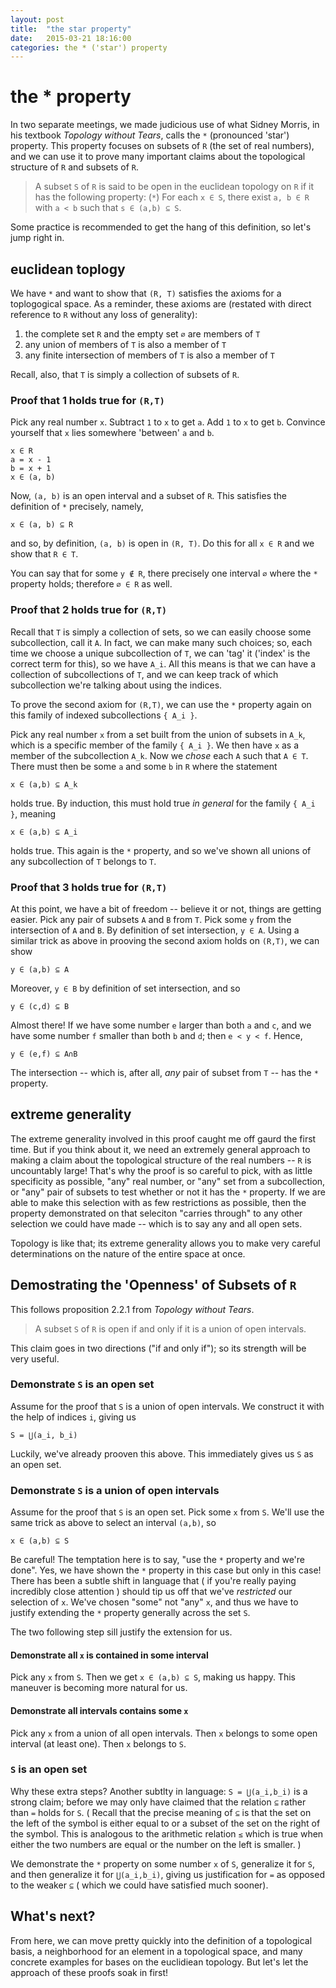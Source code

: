 ```yaml
---
layout: post
title:  "the star property"
date:   2015-03-21 18:16:00
categories: the * ('star') property
---
```


# the * property

In two separate meetings, we made judicious use of what Sidney Morris, in his textbook *Topology without Tears*, calls the `*` (pronounced 'star') property. This property focuses on subsets of `R` (the set of real numbers), and we can use it to prove many important claims about the topological structure of `R` and subsets of `R`.

> A subset `S` of `R` is said to be open in the euclidean topology on `R` if it has the following property:
> (`*`) For each `x ∈ S`, there exist `a, b ∈ R` with `a < b` such that `s ∈ (a,b) ⊆ S`.

Some practice is recommended to get the hang of this definition, so let's jump right in.

## euclidean toplogy

We have `*` and want to show that `(R, T)` satisfies the axioms for a toplogogical space. As a reminder, these axioms are (restated with direct reference to `R` without any loss of generality):

1. the complete set `R` and the empty set `∅` are members of `T`
2. any union of members of `T` is also a member of `T`
3. any finite intersection of members of `T` is also a member of `T`

Recall, also, that `T` is simply a collection of subsets of `R`.

### Proof that 1 holds true for `(R,T)`

Pick any real number `x`. Subtract `1` to `x` to get `a`. Add `1` to `x` to get `b`. Convince yourself that `x` lies somewhere 'between' `a` and `b`.

```
x ∈ R
a = x - 1
b = x + 1
x ∈ (a, b)
```

Now, `(a, b)` is an open interval and a subset of `R`. This satisfies the definition of `*` precisely, namely,

```
x ∈ (a, b) ⊆ R
```

and so, by definition, `(a, b)` is open in `(R, T)`. Do this for all `x ∈ R` and we show that `R ∈ T`.

You can say that for some `y ∉ R`, there precisely one interval `∅` where the `*` property holds; therefore `∅ ∈ R` as well.

### Proof that 2 holds true for `(R,T)`

Recall that `T` is simply a collection of sets, so we can easily choose some subcollection, call it `A`. In fact, we can make many such choices; so, each time we choose a unique subcollection of `T`, we can 'tag' it ('index' is the correct term for this), so we have `A_i`. All this means is that we can have a collection of subcollections of `T`, and we can keep track of which subcollection we're talking about using the indices.

To prove the second axiom for `(R,T)`, we can use the `*` property again on this family of indexed subcollections `{ A_i }`.

Pick any real number `x` from a set built from the union of subsets in `A_k`, which is a specific member of the family `{ A_i }`. We then have `x` as a member of the subcollection `A_k`. Now we *chose* each `A` such that `A ∈ T`. There must then be some `a` and some `b` in `R` where the statement

```
x ∈ (a,b) ⊆ A_k
```

holds true. By induction, this must hold true *in general* for the family `{ A_i }`, meaning

```
x ∈ (a,b) ⊆ A_i
```

holds true. This again is the `*` property, and so we've shown all unions of any subcollection of `T` belongs to `T`.

### Proof that 3 holds true for `(R,T)`

At this point, we have a bit of freedom -- believe it or not, things are getting easier. Pick any pair of subsets `A` and `B` from `T`. Pick some `y` from the intersection of `A` and `B`. By definition of set intersection, `y ∈ A`. Using a similar trick as above in prooving the second axiom holds on `(R,T)`, we can show

```
y ∈ (a,b) ⊆ A
```

Moreover, `y ∈ B` by definition of set intersection, and so

```
y ∈ (c,d) ⊆ B
```

Almost there! If we have some number `e` larger than both `a` and `c`, and we have some number `f` smaller than both `b` and `d`; then `e < y < f`. Hence,

```
y ∈ (e,f) ⊆ A∩B
```

The intersection -- which is, after all, *any* pair of subset from `T` -- has the `*` property.

## extreme generality

The extreme generality involved in this proof caught me off gaurd the first time. But if you think about it, we need an extremely general approach to making a claim about the topological structure of the real numbers -- `R` is uncountably large! That's why the proof is so careful to pick, with as little specificity as possible, "any" real number, or "any" set from a subcollection, or "any" pair of subsets to test whether or not it has the `*` property. If we are able to make this selection with as few restrictions as possible, then the property demonstrated on that seleciton "carries through" to any other selection we could have made -- which is to say any and all open sets.

Topology is like that; its extreme generality allows you to make very careful determinations on the nature of the entire space at once.

## Demostrating the 'Openness' of Subsets of `R`

This follows proposition 2.2.1 from *Topology without Tears*.

> A subset `S` of `R` is open if and only if it is a union of open intervals.

This claim goes in two directions ("if and only if"); so its strength will be very useful.

### Demonstrate `S` is an open set

Assume for the proof that `S` is a union of open intervals. We construct it with the help of indices `i`, giving us

```
S = ⋃(a_i, b_i)
```

Luckily, we've already prooven this above. This immediately gives us `S` as an open set.

### Demonstrate `S` is a union of open intervals

Assume for the proof that `S` is an open set. Pick some `x` from `S`. We'll use the same trick as above to select an interval `(a,b)`, so

```
x ∈ (a,b) ⊆ S
```

Be careful! The temptation here is to say, "use the `*` property and we're done". Yes, we have shown the `*` property in this case but only in this case! There has been a subtle shift in language that ( if you're really paying incredibly close attention ) should tip us off that we've *restricted* our selection of `x`. We've chosen "some" not "any" `x`, and thus we have to justify extending the `*` property generally across the set `S`.

The two following step sill justify the extension for us.

#### Demonstrate all `x` is contained in some interval

Pick any `x` from `S`. Then we get `x ∈ (a,b) ⊆ S`, making us happy. This maneuver is becoming more natural for us.

#### Demonstrate all intervals contains some `x`

Pick any `x` from a union of all open intervals. Then `x` belongs to some open interval (at least one). Then `x` belongs to `S`.

### `S` is an open set

Why these extra steps? Another subtlty in language: `S = ⋃(a_i,b_i)` is a strong claim; before we may only have claimed that the relation `⊆` rather than `=` holds for `S`. ( Recall that the precise meaning of `⊆` is that the set on the left of the symbol is either equal to or a subset of the set on the right of the symbol. This is analogous to the arithmetic relation `≤` which is true when either the two numbers are equal or the number on the left is smaller. )

We demonstrate the `*` property on some number `x` of `S`, generalize it for `S`, and then generalize it for `⋃(a_i,b_i)`, giving us justification for `=` as opposed to the weaker `⊆` ( which we could have satisfied much sooner).

## What's next?

From here, we can move pretty quickly into the definition of a topological basis, a neighborhood for an element in a topological space, and many concrete examples for bases on the euclidiean topology. But let's let the approach of these proofs soak in first!
